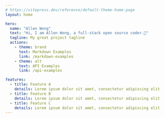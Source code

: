 ```yaml
---
# https://vitepress.dev/reference/default-theme-home-page
layout: home

hero:
  name: "Allen Wong"
  text: "Hi, I am Allen Wong, a full-stack open source coder.🧙‍"
  tagline: My great project tagline
  actions:
    - theme: brand
      text: Markdown Examples
      link: /markdown-examples
    - theme: alt
      text: API Examples
      link: /api-examples

features:
  - title: Feature A
    details: Lorem ipsum dolor sit amet, consectetur adipiscing elit
  - title: Feature B
    details: Lorem ipsum dolor sit amet, consectetur adipiscing elit
  - title: Feature C
    details: Lorem ipsum dolor sit amet, consectetur adipiscing elit
---
```


